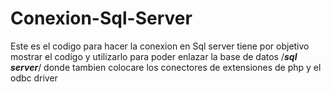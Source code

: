 # Conexion-Sql-Server
Este es el codigo para hacer la conexion en Sql server tiene por objetivo mostrar el codigo y utilizarlo para poder enlazar la base de datos /***sql server***/ donde tambien colocare los conectores de extensiones de php y el odbc driver 
